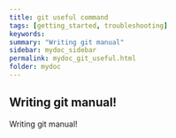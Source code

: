 ```yaml
---
title: git useful command
tags: [getting_started, troubleshooting]
keywords:
summary: "Writing git manual"
sidebar: mydoc_sidebar
permalink: mydoc_git_useful.html
folder: mydoc
---
```


## Writing git manual! 
Writing git manual! 
